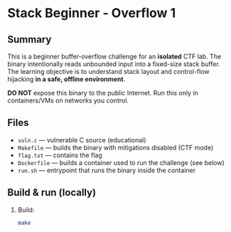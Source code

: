 # Stack Beginner - Overflow 1

## Summary
This is a beginner buffer‑overflow challenge for an **isolated** CTF lab. The binary intentionally reads unbounded input into a fixed-size stack buffer. The learning objective is to understand stack layout and control-flow hijacking **in a safe, offline environment**.

**DO NOT** expose this binary to the public Internet. Run this only in containers/VMs on networks you control.

## Files
- `vuln.c` — vulnerable C source (educational)
- `Makefile` — builds the binary with mitigations disabled (CTF mode)
- `flag.txt` — contains the flag
- `Dockerfile` — builds a container used to run the challenge (see below)
- `run.sh` — entrypoint that runs the binary inside the container

## Build & run (locally)
1. Build:
   ```bash
   make

